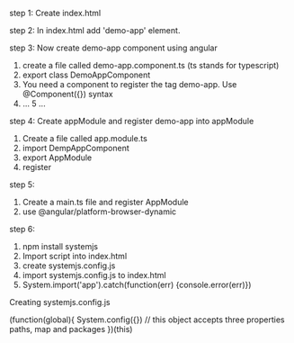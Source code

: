 step 1: 
Create index.html

step 2: 
In index.html add 'demo-app' element.
<demo-app></demo-app>

step 3: 
Now create demo-app component using angular 

1. create a file called demo-app.component.ts (ts stands for typescript)
2. export class DemoAppComponent
3. You need a component to register the tag demo-app. Use @Component({}) syntax
4. ... 
5 ...

step 4: 
Create appModule and register demo-app into appModule

1. Create a file called app.module.ts
2. import DempAppComponent
3. export AppModule
3. register 

step 5: 

1. Create a main.ts file and register AppModule
2. use @angular/platform-browser-dynamic

step 6: 

1. npm install systemjs
2. Import script into index.html
3. create systemjs.config.js 
4. import systemjs.config.js to index.html
5. System.import('app').catch(function(err) {console.error(err)})

Creating systemjs.config.js

(function(global){
 System.config({}) // this object accepts three properties paths, map and packages
})(this)


